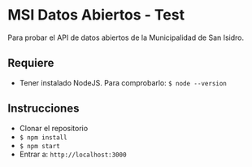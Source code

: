 # MSI Datos Abiertos - Test

Para probar el API de datos abiertos de la Municipalidad de San Isidro.

## Requiere

- Tener instalado NodeJS. Para comprobarlo: `$ node --version`

## Instrucciones

- Clonar el repositorio
- `$ npm install`
- `$ npm start`
- Entrar a: `http://localhost:3000`

